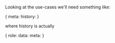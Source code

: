 Looking at the use-cases we'll need something like:

{
  meta:
  history:
}

where history is actually

{
  role:
  data:
  meta:
} 
